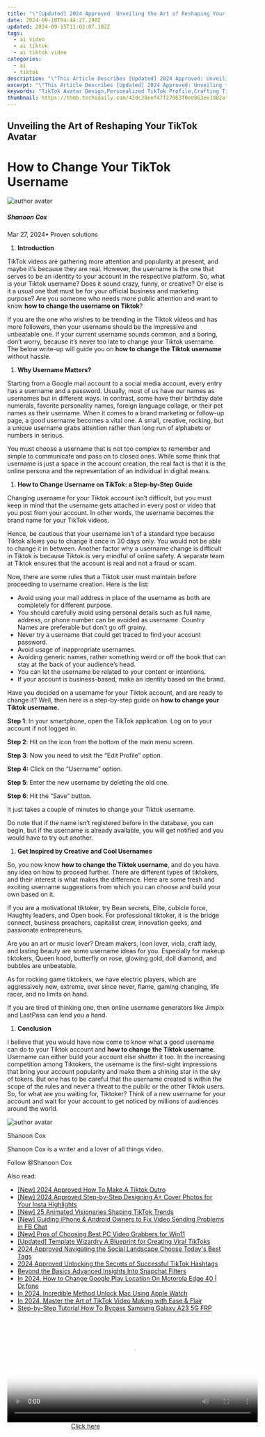 ```yaml
---
title: "\"[Updated] 2024 Approved  Unveiling the Art of Reshaping Your TikTok Avatar\""
date: 2024-09-10T04:44:27.298Z
updated: 2024-09-15T11:02:07.182Z
tags:
  - ai video
  - ai tiktok
  - ai tiktok video
categories:
  - ai
  - tiktok
description: "\"This Article Describes [Updated] 2024 Approved: Unveiling the Art of Reshaping Your TikTok Avatar\""
excerpt: "\"This Article Describes [Updated] 2024 Approved: Unveiling the Art of Reshaping Your TikTok Avatar\""
keywords: "TikTok Avatar Design,Personalized TikTok Profile,Crafting TikTok Personas,Custom TikTok Image,TikTok Identity Creation,Shaping TikTok Likeness,Artistic TikTok Alter Ego"
thumbnail: https://thmb.techidaily.com/43dc38eef47f27063f0ee863ee1d82afec185562726cc3d8ded22c5ffb968132.jpg
---
```


## Unveiling the Art of Reshaping Your TikTok Avatar

# How to Change Your TikTok Username

![author avatar](https://images.wondershare.com/filmora/article-images/shannon-cox.jpg)

##### Shanoon Cox

 Mar 27, 2024• Proven solutions

1. **Introduction**

TikTok videos are gathering more attention and popularity at present, and maybe it’s because they are real. However, the username is the one that serves to be an identity to your account in the respective platform. So, what is your Tiktok username? Does it sound crazy, funny, or creative? Or else is it a usual one that must be for your official business and marketing purpose? Are you someone who needs more public attention and want to know **how to change the username on Tiktok**?

If you are the one who wishes to be trending in the Tiktok videos and has more followers, then your username should be the impressive and unbeatable one. If your current username sounds common, and a boring, don’t worry, because it’s never too late to change your Tiktok username. The below write-up will guide you on **how to change the Tiktok username** without hassle.

1. **Why Username Matters?**

Starting from a Google mail account to a social media account, every entry has a username and a password. Usually, most of us have our names as usernames but in different ways. In contrast, some have their birthday date numerals, favorite personality names, foreign language collage, or their pet names as their username. When it comes to a brand marketing or follow-up page, a good username becomes a vital one. A small, creative, rocking, but a unique username grabs attention rather than long run of alphabets or numbers in serious.

You must choose a username that is not too complex to remember and simple to communicate and pass on to closed ones. While some think that username is just a space in the account creation, the real fact is that it is the online persona and the representation of an individual in digital means.

1. **How to Change Username on TikTok: a Step-by-Step Guide**

Changing username for your Tiktok account isn’t difficult, but you must keep in mind that the username gets attached in every post or video that you post from your account. In other words, the username becomes the brand name for your TikTok videos.

Hence, be cautious that your username isn’t of a standard type because Tiktok allows you to change it once in 30 days only. You would not be able to change it in between. Another factor why a username change is difficult in Tiktok is because Tiktok is very mindful of online safety. A separate team at Tiktok ensures that the account is real and not a fraud or scam.

Now, there are some rules that a Tiktok user must maintain before proceeding to username creation. Here is the list:

* Avoid using your mail address in place of the username as both are completely for different purpose.
* You should carefully avoid using personal details such as full name, address, or phone number can be avoided as username. Country Names are preferable but don’t go off grainy.
* Never try a username that could get traced to find your account password.
* Avoid usage of inappropriate usernames.
* Avoiding generic names, rather something weird or off the book that can stay at the back of your audience’s head.
* You can let the username be related to your content or intentions.
* If your account is business-based, make an identity based on the brand.

Have you decided on a username for your Tiktok account, and are ready to change it? Well, then here is a step-by-step guide on **how to change your Tiktok username.**

**Step 1**: In your smartphone, open the TikTok application. Log on to your account if not logged in.

**Step 2**: Hit on the icon from the bottom of the main menu screen.

 **Step 3**: Now you need to visit the “Edit Profile” option.

 **Step 4:** Click on the “Username” option.

**Step 5**: Enter the new username by deleting the old one.

**Step 6**: Hit the “Save” button.

It just takes a couple of minutes to change your Tiktok username.

Do note that if the name isn’t registered before in the database, you can begin, but if the username is already available, you will get notified and you would have to try out another.

1. **Get Inspired by Creative and Cool Usernames**

So, you now know **how to change the Tiktok username**, and do you have any idea on how to proceed further. There are different types of tiktokers, and their interest is what makes the difference. Here are some fresh and exciting username suggestions from which you can choose and build your own based on it.

If you are a motivational tiktoker, try Bean secrets, Elite, cubicle force, Haughty leaders, and Open book. For professional tiktoker, it is the bridge connect, business preachers, capitalist crew, innovation geeks, and passionate entrepreneurs.

Are you an art or music lover? Dream makers, Icon lover, viola, craft lady, and lasting beauty are some username ideas for you. Especially for makeup tiktokers, Queen hood, butterfly on rose, glowing gold, doll diamond, and bubbles are unbeatable.

As for rocking game tiktokers, we have electric players, which are aggressively new, extreme, ever since never, flame, gaming changing, life racer, and no limits on hand.

If you are tired of thinking one, then online username generators like Jimpix and LastPass can lend you a hand.

1. **Conclusion**

I believe that you would have now come to know what a good username can do to your Tiktok account and **how to change the Tiktok username**. Username can either build your account else shatter it too. In the increasing competition among Tiktokers, the username is the first-sight impressions that bring your account popularity and make them a shining star in the sky of tokers. But one has to be careful that the username created is within the scope of the rules and never a threat to the public or the other Tiktok users. So, for what are you waiting for, Tiktoker? Think of a new username for your account and wait for your account to get noticed by millions of audiences around the world.

![author avatar](https://images.wondershare.com/filmora/article-images/shannon-cox.jpg)

Shanoon Cox

Shanoon Cox is a writer and a lover of all things video.

Follow @Shanoon Cox

<ins class="adsbygoogle"
      style="display:block"
      data-ad-client="ca-pub-7571918770474297"
      data-ad-slot="8358498916"
      data-ad-format="auto"
      data-full-width-responsive="true"></ins>

<span class="atpl-alsoreadstyle">Also read:</span>
<div><ul>
<li><a href="https://tiktok-video-recordings.techidaily.com/new-2024-approved-how-to-make-a-tiktok-outro/"><u>[New] 2024 Approved How To Make A Tiktok Outro</u></a></li>
<li><a href="https://instagram-videos.techidaily.com/new-2024-approved-step-by-step-designing-aplus-cover-photos-for-your-insta-highlights/"><u>[New] 2024 Approved Step-by-Step Designing A+ Cover Photos for Your Insta Highlights</u></a></li>
<li><a href="https://tiktok-video-recordings.techidaily.com/new-25-animated-visionaries-shaping-tiktok-trends/"><u>[New] 25 Animated Visionaries Shaping TikTok Trends</u></a></li>
<li><a href="https://facebook-video-recording.techidaily.com/new-guiding-iphone-and-android-owners-to-fix-video-sending-problems-in-fb-chat/"><u>[New] Guiding iPhone & Android Owners to Fix Video Sending Problems in FB Chat</u></a></li>
<li><a href="https://screen-video-capture.techidaily.com/new-pros-of-choosing-best-pc-video-grabbers-for-win11/"><u>[New] Pros of Choosing Best PC Video Grabbers for Win11</u></a></li>
<li><a href="https://tiktok-video-recordings.techidaily.com/updated-template-wizardry-a-blueprint-for-creating-viral-tiktoks/"><u>[Updated] Template Wizardry A Blueprint for Creating Viral TikToks</u></a></li>
<li><a href="https://instagram-video-files.techidaily.com/2024-approved-navigating-the-social-landscape-choose-todays-best-tags/"><u>2024 Approved Navigating the Social Landscape Choose Today's Best Tags</u></a></li>
<li><a href="https://tiktok-video-recordings.techidaily.com/2024-approved-unlocking-the-secrets-of-successful-tiktok-hashtags/"><u>2024 Approved Unlocking the Secrets of Successful TikTok Hashtags</u></a></li>
<li><a href="https://tiktok-video-recordings.techidaily.com/beyond-the-basics-advanced-insights-into-snapchat-filters/"><u>Beyond the Basics Advanced Insights Into Snapchat Filters</u></a></li>
<li><a href="https://review-topics.techidaily.com/in-2024-how-to-change-google-play-location-on-motorola-edge-40-drfone-by-drfone-virtual-android/"><u>In 2024, How to Change Google Play Location On Motorola Edge 40 | Dr.fone</u></a></li>
<li><a href="https://some-knowledge.techidaily.com/in-2024-incredible-method-unlock-mac-using-apple-watch/"><u>In 2024, Incredible Method Unlock Mac Using Apple Watch</u></a></li>
<li><a href="https://tiktok-video-recordings.techidaily.com/in-2024-master-the-art-of-tiktok-video-making-with-ease-and-flair/"><u>In 2024, Master the Art of TikTok Video Making with Ease & Flair</u></a></li>
<li><a href="https://android-frp.techidaily.com/step-by-step-tutorial-how-to-bypass-samsung-galaxy-a23-5g-frp-by-drfone-android/"><u>Step-by-Step Tutorial How To Bypass Samsung Galaxy A23 5G FRP</u></a></li>
</ul></div>

<!-- affiliate ads begin -->
<span id="1982596">
					<video width="576" height="240" style="cursor:pointer"
           poster="//a.impactradius-go.com/display-clicktoplayimage/1982596.png"
           onclick="if(!this.playClicked){this.play();this.setAttribute('controls',true);this.playClicked=true;}">
	   <source src="//a.impactradius-go.com/display-ad/22993-1982596">
	   <img src="//a.impactradius-go.com/display-clicktoplayimage/1982596.png" style="border: none; height: 100%; width: 100%; object-fit: contain">
	</video>
	<div style="width:360px;text-align:center"><a href="javascript:window.open(decodeURIComponent('https%3A%2F%2Fhomestyler.sjv.io%2Fc%2F5597632%2F1982596%2F22993'), '_blank');void(0);">Click here</a></div>
</span>
<img height="0" width="0" src="https://imp.pxf.io/i/5597632/1982596/22993" style="position:absolute;visibility:hidden;" border="0" />
<!-- affiliate ads end -->

